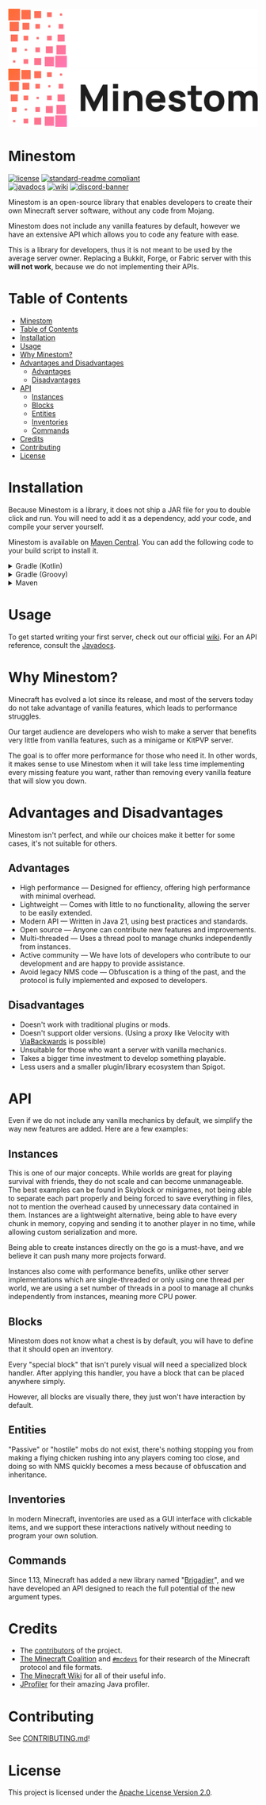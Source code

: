 ![banner](banner_dark.png#gh-dark-mode-only)
![banner](banner_light.png#gh-light-mode-only)

# Minestom

[![license](https://img.shields.io/github/license/Minestom/Minestom?style=for-the-badge&color=b2204c)](../LICENSE)
[![standard-readme compliant](https://img.shields.io/badge/readme%20style-standard-brightgreen.svg?style=for-the-badge)](https://github.com/RichardLitt/standard-readme)  
[![javadocs](https://img.shields.io/badge/documentation-javadocs-4d7a97?style=for-the-badge)](https://javadoc.minestom.net)
[![wiki](https://img.shields.io/badge/documentation-wiki-74aad6?style=for-the-badge)](https://minestom.net/docs/introduction)
[![discord-banner](https://img.shields.io/discord/706185253441634317?label=discord&style=for-the-badge&color=7289da)](https://discord.gg/pkFRvqB)

Minestom is an open-source library that enables developers to create their own Minecraft server software, without any code from Mojang.

Minestom does not include any vanilla features by default, however we have an extensive API which allows you to code any feature with ease.

This is a library for developers, thus it is not meant to be used by the average server owner. Replacing a Bukkit, Forge, or Fabric server with this **will not work**, because we do not implementing their APIs.

# Table of Contents
- [Minestom](#minestom)
- [Table of Contents](#table-of-contents)
- [Installation](#installation)
- [Usage](#usage)
- [Why Minestom?](#why-minestom)
- [Advantages and Disadvantages](#advantages-and-disadvantages)
  - [Advantages](#advantages)
  - [Disadvantages](#disadvantages)
- [API](#api)
  - [Instances](#instances)
  - [Blocks](#blocks)
  - [Entities](#entities)
  - [Inventories](#inventories)
  - [Commands](#commands)
- [Credits](#credits)
- [Contributing](#contributing)
- [License](#license)

# Installation
Because Minestom is a library, it does not ship a JAR file for you to double click and run. You will need to add it as a dependency, add your code, and compile your server yourself.

Minestom is available on [Maven Central](https://mvnrepository.com/artifact/net.minestom/minestom-snapshots). You can add the following code to your build script to install it.

<details>
<summary>Gradle (Kotlin)</summary>
<br>

```kts
repositories {
    mavenCentral()
}

implementation("net.minestom:minestom-snapshots:XXXXXXXXXX")
```

</details>

<details>
<summary>Gradle (Groovy)</summary>
<br>

```groovy
repositories {
    mavenCentral()
}

implementation 'net.minestom:minestom-snapshots:XXXXXXXXXX'
```

</details>

<details>
<summary>Maven</summary>
<br>

```xml
<dependency>
    <groupId>net.minestom</groupId>
    <artifactId>minestom-snapshots</artifactId>
    <version>XXXXXXXXXX</version>
</dependency>
```
</details>

# Usage
To get started writing your first server, check out our official [wiki](https://minestom.net/docs/introduction). For an API reference, consult the [Javadocs](https://javadoc.minestom.net).

# Why Minestom?
Minecraft has evolved a lot since its release, and most of the servers today do not take advantage of vanilla features, which leads to performance struggles.

Our target audience are developers who wish to make a server that benefits very little from vanilla features, such as a minigame or KitPVP server.

The goal is to offer more performance for those who need it. In other words, it makes sense to use Minestom when it will take less time implementing every missing feature you want, rather than removing every vanilla feature that will slow you down.

# Advantages and Disadvantages
Minestom isn't perfect, and while our choices make it better for some cases, it's not suitable for others.

## Advantages
* High performance — Designed for effiency, offering high performance with minimal overhead.
* Lightweight — Comes with little to no functionality, allowing the server to be easily extended.
* Modern API — Written in Java 21, using best practices and standards.
* Open source — Anyone can contribute new features and improvements.
* Multi-threaded — Uses a thread pool to manage chunks independently from instances.
* Active community — We have lots of developers who contribute to our development and are happy to provide assistance.
* Avoid legacy NMS code — Obfuscation is a thing of the past, and the protocol is fully implemented and exposed to developers.

## Disadvantages
* Doesn't work with traditional plugins or mods.
* Doesn't support older versions. (Using a proxy like Velocity with [ViaBackwards](https://modrinth.com/plugin/viabackwards) is possible)
* Unsuitable for those who want a server with vanilla mechanics.
* Takes a bigger time investment to develop something playable.
* Less users and a smaller plugin/library ecosystem than Spigot.

# API
Even if we do not include any vanilla mechanics by default, we simplify the way new features are added. Here are a few examples:

## Instances
This is one of our major concepts. While worlds are great for playing survival with friends, they do not scale and can become unmanageable. The best examples can be found in Skyblock or minigames, not being able to separate each part properly and being forced to save everything in files, not to mention the overhead caused by unnecessary data contained in them. Instances are a lightweight alternative, being able to have every chunk in memory, copying and sending it to another player in no time, while allowing custom serialization and more.

Being able to create instances directly on the go is a must-have, and we believe it can push many more projects forward.

Instances also come with performance benefits, unlike other server implementations which are single-threaded or only using one thread per world, we are using a set number of threads in a pool to manage all chunks independently from instances, meaning more CPU power.

## Blocks
Minestom does not know what a chest is by default, you will have to define that it should open an inventory.

Every "special block" that isn't purely visual will need a specialized block handler. After applying this handler, you have a block that can be placed anywhere simply.

However, all blocks are visually there, they just won't have interaction by default.

## Entities
"Passive" or "hostile" mobs do not exist, there's nothing stopping you from making a flying chicken rushing into any players coming too close, and doing so with NMS quickly becomes a mess because of obfuscation and inheritance.

## Inventories
In modern Minecraft, inventories are used as a GUI interface with clickable items, and we support these interactions natively without needing to program your own solution.

## Commands
Since 1.13, Minecraft has added a new library named "[Brigadier](https://github.com/Mojang/brigadier)", and we have developed an API designed to reach the full potential of the new argument types.

# Credits
* The [contributors](https://github.com/Minestom/Minestom/graphs/contributors) of the project.
* [The Minecraft Coalition](https://wiki.vg/) and [`#mcdevs`](https://github.com/mcdevs) for their research of the Minecraft protocol and file formats.
* [The Minecraft Wiki](https://minecraft.wiki) for all of their useful info.
* [JProfiler](https://www.ej-technologies.com/products/jprofiler/overview.html) for their amazing Java profiler.

# Contributing
See [CONTRIBUTING.md](CONTRIBUTING.md)!

# License
This project is licensed under the [Apache License Version 2.0](../LICENSE).